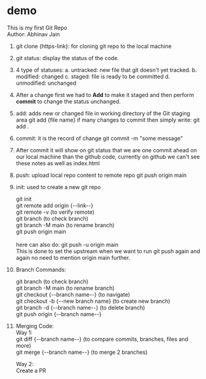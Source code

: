 # demo
This is my first Git Repo <br>
Author: Abhinav Jain

1. git clone {https-link}: for cloning git repo to the local machine

2. git status: display the status of the code.

3. 4 type of statuses:
    a. untracked: new file that git doesn't yet tracked.
    b. modified: changed
    c. staged: file is ready to be committed
    d. unmodified: unchanged

4. After a change first we had to <b>Add</b> to make it staged and then perform <b>commit</b> to change the status unchanged.

5. add: adds new or changed file in working directory of the Git staging area
    git add {file name}
    if many changes to commit then simply write: git add .

6. commit: it is the record of change
    git commit -m "some message"

7. After commit it will show on git status that we are one commit ahead on our local machine than the github code, currently on github we can't see these notes as well as index.html

8. push: upload local repo content to remote repo
    git push origin main


9. init: used to create a new git repo

    git init<br>
    git remote add origin {--link--}<br>
    git remote -v (to verify remote)<br>
    git branch (to check branch)<br>
    git branch -M main (to rename branch)<br>
    git push origin main<br>
    <br>
    here can also do: git push -u origin main<br>
    This is done to set the upstream when we want to run git push again and again no need to mention origin main further.<br>

10. Branch Commands:

    git branch (to check branch)<br>
    git branch -M main (to rename branch)<br>
    git checkout {--branch name--} (to navigate)<br>
    git checkout -b {--new branch name} (to create new branch)<br>
    git branch -d {--branch name--} (to delete branch)<br>
    git push origin {--branch name--}<br>

11. Merging Code:<br>
    Way 1:<br>
        git diff {--branch name--} (to compare commits, branches, files and more)<br>
        git merge {--branch name--} (to merge 2 branches)<br>

    Way 2:<br>
    Create a PR<br>